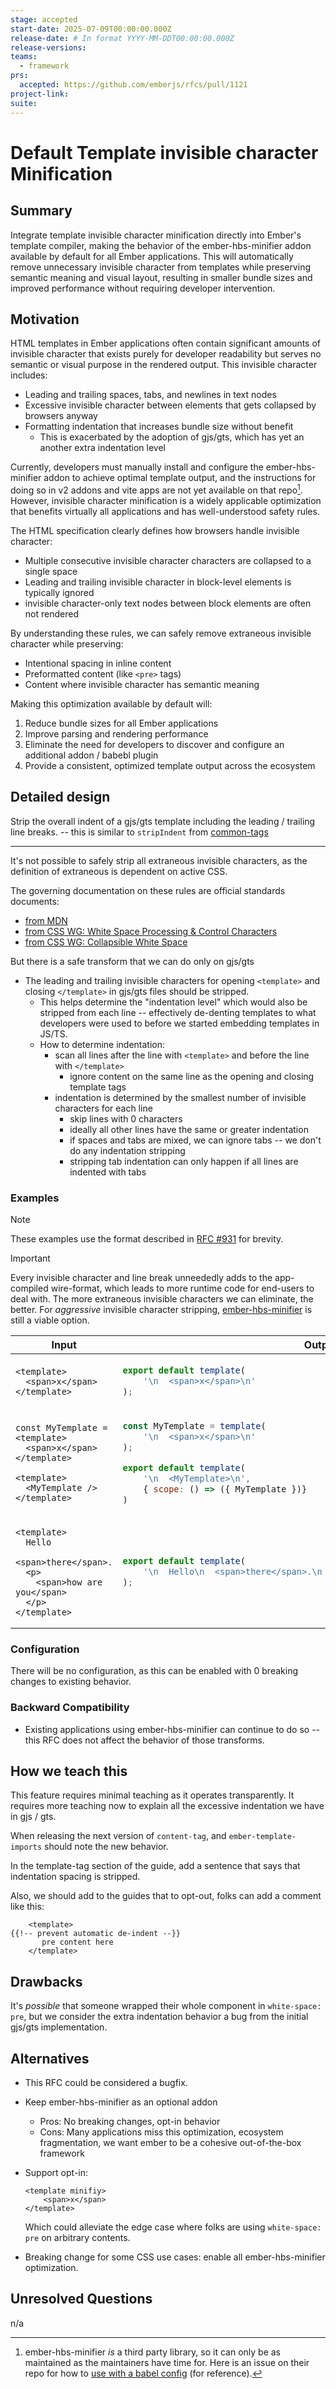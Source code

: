 ```yaml
---
stage: accepted
start-date: 2025-07-09T00:00:00.000Z
release-date: # In format YYYY-MM-DDT00:00:00.000Z
release-versions:
teams:
  - framework
prs:
  accepted: https://github.com/emberjs/rfcs/pull/1121
project-link:
suite: 
---
```


# Default Template invisible character Minification

## Summary

Integrate template invisible character minification directly into Ember's template compiler, making the behavior of the ember-hbs-minifier addon available by default for all Ember applications. This will automatically remove unnecessary invisible character from templates while preserving semantic meaning and visual layout, resulting in smaller bundle sizes and improved performance without requiring developer intervention.

## Motivation

HTML templates in Ember applications often contain significant amounts of invisible character that exists purely for developer readability but serves no semantic or visual purpose in the rendered output. This invisible character includes:

- Leading and trailing spaces, tabs, and newlines in text nodes
- Excessive invisible character between elements that gets collapsed by browsers anyway
- Formatting indentation that increases bundle size without benefit
  - This is exacerbated by the adoption of gjs/gts, which has yet an another extra indentation level

Currently, developers must manually install and configure the ember-hbs-minifier addon to achieve optimal template output, and the instructions for doing so in v2 addons and vite apps are not yet available on that repo[^hbs-minifier-maintain]. However, invisible character minification is a widely applicable optimization that benefits virtually all applications and has well-understood safety rules.

[^hbs-minifier-maintain]: ember-hbs-minifier _is_ a third party library, so it can only be as maintained as the maintainers have time for. Here is an issue on their repo for how to [use with a babel config](https://github.com/mainmatter/ember-hbs-minifier/issues/744) (for reference).

The HTML specification clearly defines how browsers handle invisible character:
- Multiple consecutive invisible character characters are collapsed to a single space
- Leading and trailing invisible character in block-level elements is typically ignored
- invisible character-only text nodes between block elements are often not rendered

By understanding these rules, we can safely remove extraneous invisible character while preserving:
- Intentional spacing in inline content
- Preformatted content (like `<pre>` tags)
- Content where invisible character has semantic meaning

Making this optimization available by default will:
1. Reduce bundle sizes for all Ember applications
2. Improve parsing and rendering performance
3. Eliminate the need for developers to discover and configure an additional addon / babebl plugin
4. Provide a consistent, optimized template output across the ecosystem

## Detailed design

Strip the overall indent of a gjs/gts template including the leading / trailing line breaks. -- this is similar to `stripIndent` from [common-tags](https://www.npmjs.com/package/common-tags)

----

It's not possible to safely strip all extraneous invisible characters, as the definition of extraneous is dependent on active CSS.

The governing documentation on these rules are official standards documents:
- [from MDN](https://developer.mozilla.org/en-US/docs/Web/API/Document_Object_Model/Whitespace)
- [from CSS WG: White Space Processing & Control Characters](https://drafts.csswg.org/css-text-3/#white-space-processing)
- [from CSS WG: Collapsible White Space](https://drafts.csswg.org/css-text-3/#collapsible-white-space)


But there is a safe transform that we can do only on gjs/gts
-  The leading and trailing invisible characters for opening `<template>` and closing `</template>` in gjs/gts files should be stripped.
    - This helps determine the "indentation level" which would also be stripped from each line -- effectively de-denting templates to what developers were used to before we started embedding templates in JS/TS.  
    - How to determine indentation:
        - scan all lines after the line with `<template>` and before the line with `</template>`
            - ignore content on the same line as the opening and closing template tags
        - indentation is determined by the smallest number of invisible characters for each line
            - skip lines with 0 characters
            - ideally all other lines have the same or greater indentation
            - if spaces and tabs are mixed, we can ignore tabs -- we don't do any indentation stripping
            - stripping tab indentation can only happen if all lines are indented with tabs


### Examples

> [!NOTE]
> These examples use the format described in [RFC #931](https://github.com/emberjs/rfcs/pull/931) for brevity.

> [!IMPORTANT]
> Every invisible character and line break unneededly adds to the app-compiled wire-format, which leads to more runtime code for end-users to deal with. The more extraneous invisible characters we can eliminate, the better.
> For _aggressive_ invisible character stripping, [ember-hbs-minifier](https://github.com/mainmatter/ember-hbs-minifier/) is still a viable option.

<table>
    <thead>
<th>Input</th>
<th>Output (today)</th>
<th>Output (desired)</th>
</thead>
<tbody>
<tr><td>


```gjs
<template>
  <span>x</span>
</template>
```

</td><td>

```js
export default template(
    '\n  <span>x</span>\n'
);
```

</td><td>

```js
export default template(
    '<span>x</span>'
)
```

</td></tr>
<tr><td>

```gjs
const MyTemplate = <template>
  <span>x</span>
</template>

<template>
  <MyTemplate />
</template>
```

</td><td>

```js
const MyTemplate = template(
    '\n  <span>x</span>\n'
);

export default template(
    '\n  <MyTemplate>\n',
    { scope: () => ({ MyTemplate })}
)
```

</td><td>

```js
const MyTemplate = template(
    '<span>x</span>'
);

export default template(
    '<MyTemplate>',
    { scope: () => ({ MyTemplate })}
)
```

</td></tr>            
<tr><td>


```gjs
<template>
  Hello
  <span>there</span>.
  <p>
    <span>how are you</span>
  </p>
</template>
```

</td><td>

```js
export default template(
    '\n  Hello\n  <span>there</span>.\n  <p>\n    <span>how are you</span>\n  </p>\n'
);
```

</td><td>

```js
export default template(
    'Hello <span>there</span>.\n<p>\n  <span>how are you</span>\n</p>'
)
```

</td></tr>
</tbody>
</table>

### Configuration

There will be no configuration, as this can be enabled with 0 breaking changes to existing behavior.

### Backward Compatibility

- Existing applications using ember-hbs-minifier can continue to do so -- this RFC does not affect the behavior of those transforms.

## How we teach this

This feature requires minimal teaching as it operates transparently. It requires more teaching now to explain all the excessive indentation we have in gjs / gts.

When releasing the next version of `content-tag`, and `ember-template-imports` should note the new behavior.

In the template-tag section of the guide, add a sentence that says that indentation spacing is stripped.

Also, we should add to the guides that to opt-out, folks can add a comment like this:

```gjs
    <template>
{{!-- prevent automatic de-indent --}}
       pre content here
    </template>
```

## Drawbacks

It's _possible_ that someone wrapped their whole component in `white-space: pre`, but we consider the extra indentation behavior a bug from the initial gjs/gts implementation.

## Alternatives

- This RFC could be considered a bugfix.

- Keep ember-hbs-minifier as an optional addon
   - Pros: No breaking changes, opt-in behavior
   - Cons: Many applications miss this optimization, ecosystem fragmentation, we want ember to be a cohesive out-of-the-box framework

- Support opt-in: 
    ```gjs
    <template minifiy>
        <span>x</span>
    </template>
    ```
    Which could alleviate the edge case where folks are using `white-space: pre` on arbitrary contents.

- Breaking change for some CSS use cases: enable all ember-hbs-minifier optimization.

## Unresolved Questions

n/a
